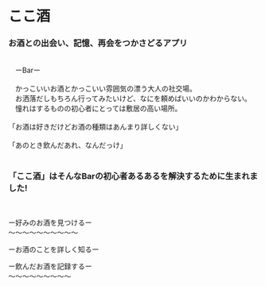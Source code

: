 # ここ酒 

### お酒との出会い、記憶、再会をつかさどるアプリ
 <br />
　ーBarー
 <br />
 <br />
　かっこいいお酒とかっこいい雰囲気の漂う大人の社交場。
 <br />
　お洒落だしもちろん行ってみたいけど、なにを頼めばいいのかわからない。
 <br />
　憧れはするものの初心者にとっては敷居の高い場所。
 <br />
 <br />
   「お酒は好きだけどお酒の種類はあんまり詳しくない」
 <br />
 <br />
   「あのとき飲んだあれ、なんだっけ」
 <br />
 <br />
 
### 「ここ酒」はそんなBarの初心者あるあるを解決するために生まれました!
 <br />
 
ー好みのお酒を見つけるー
 <br />
〜〜〜〜〜〜〜〜〜〜
 <br />
 
ーお酒のことを詳しく知るー
 
ー飲んだお酒を記録するー
  <br />
 〜〜〜〜〜〜〜〜〜
  <br />





